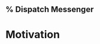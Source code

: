 % Dispatch Messenger
-------------------------------------------------------------------------------------------------------------------------------------------

# Motivation
